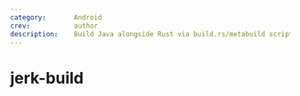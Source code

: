 ```yaml
---
category:       Android
crev:           author
description:    Build Java alongside Rust via build.rs/metabuild scripts
---
```


# jerk-build

